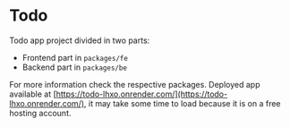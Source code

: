 # Todo

Todo app project divided in two parts:

- Frontend part in `packages/fe`
- Backend part in `packages/be`

For more information check the respective packages. Deployed app available at [https://todo-lhxo.onrender.com/](https://todo-lhxo.onrender.com/), it may take some time to load because it is on a free hosting account.
